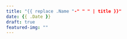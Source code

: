 ```yaml
---
title: "{{ replace .Name "-" " " | title }}"
date: {{ .Date }}
draft: true
featured-img: ""
---
```

